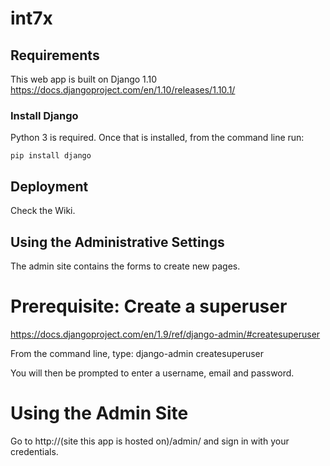 # int7x
## Requirements

This web app is built on Django 1.10
https://docs.djangoproject.com/en/1.10/releases/1.10.1/

### Install Django

Python 3 is required. Once that is installed, from the command line run:

    pip install django

## Deployment
Check the Wiki.

## Using the Administrative Settings
The admin site contains the forms to create new pages.

# Prerequisite: Create a superuser
https://docs.djangoproject.com/en/1.9/ref/django-admin/#createsuperuser

From the command line, type:
    django-admin createsuperuser

You will then be prompted to enter a username, email and password.

# Using the Admin Site
Go to http://(site this app is hosted on)/admin/ and sign in with your credentials.
